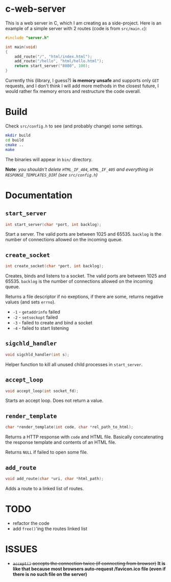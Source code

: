 # c-web-server
This is a web server in C, which I am creating as a side-project. Here is an example of a simple server with 2 routes (code is from `src/main.c`):

```c
#include "server.h"

int main(void)
{
    add_route("/", "html/index.html");
    add_route("/hello", "html/hello.html");
    return start_server("8080", 100);
}
```

Currently this (library, I guess?) **is memory unsafe** and supports only `GET` requests, and I don't think I will add more methods in the closest future, I would rather fix memory errors and restructure the code overall.

# Build

Check `src/config.h` to see (and probably change) some settings.

```bash
mkdir build
cd build
cmake ..
make
```

The binaries will appear in `bin/` directory.

**Note**: *you shouldn't delete `HTML_IF_404`, `HTML_IF_405` and everything in `RESPONSE_TEMPLATES_DIR`! (see `src/config.h`)*

# Documentation

## `start_server`

```c
int start_server(char *port, int backlog);
```

Start a server. The valid ports are between 1025 and 65535. `backlog` is the number of connections allowed on the incoming queue.

## `create_socket`

```c
int create_socket(char *port, int backlog);
```

Creates, binds and listens to a socket. The valid ports are between 1025 and 65535. `backlog` is the number of connections allowed on the incoming queue. 

Returns a file descriptor if no exeptions, if there are some, returns negative values (and sets `errno`).

* `-1` - `getaddrinfo` failed
* `-2` - `setsockopt` failed
* `-3` - failed to create and bind a socket
* `-4` - failed to start listening

## `sigchld_handler`

```c
void sigchld_handler(int s);
```

Helper function to kill all unused child processes in `start_server`.

## `accept_loop`

```c
void accept_loop(int socket_fd);
```

Starts an accept loop. Does not return a value.

## `render_template`

```c
char *render_template(int code, char *rel_path_to_html);
```

Returns a HTTP response with `code` and HTML file. Basically concatenating the response template and contents of an HTML file.

Returns `NULL` if failed to open some file.

## `add_route`

```c
void add_route(char *uri, char *html_path);
```

Adds a route to a linked list of routes.

# TODO
- refactor the code
- add `free()`'ing the routes linked list

# ISSUES
- ~~`accept()` accepts the connection twice (if connecting from browser)~~ **It is like that because most browsers auto-request /favicon.ico file (even if there is no such file on the server)**